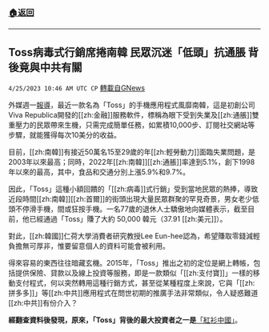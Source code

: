 ###  [:house:返回](README.md)
---


## Toss病毒式行銷席捲南韓 民眾沉迷「低頭」抗通脹  背後竟與中共有關
`4/25/2023 10:46 AM UTC CP` [轉載自GNews](https://gnews.org/articles/1250849)

外媒週一[報導](https://www.reuters.com/markets/asia/south-koreans-tap-cash-giving-apps-help-offset-rising-living-costs-2023-04-24/)，最近一款名為「Toss」的手機應用程式風靡南韓，這是初創公司Viva Republica開發的[[zh:金融]]服務軟件，標稱為眼下受到失業及[[zh:通脹]]雙重壓力的民眾帶來生機，只需完成簡單任務，如累積10,000步、訂閱社交網站等步驟，就能獲得每次10美分的收益。

  

目前，[[zh:南韓]]有接近50萬名15至29歲的年[[zh:輕勞動力]]面臨失業問題，是2003年以來最高；同時，2022年[[zh:南韓]][[zh:通脹]]率達到5.1%，創下1998年以來的最高，其中，食品和交通分別上漲5.9%和9.7%。

  

因此，「Toss」這種小額回饋的「[[zh:病毒]]式行銷」受到當地民眾的熱捧，導致近段時間[[zh:南韓]][[zh:首爾]]的街頭出現大量民眾群聚的罕見奇景，男女老少低頭不停滑手機，間或狂按手機。一名77歲的退休人士驕傲地向媒體表示，截至目前，他已經通過「Toss」賺了大約 50,000 韓元（37.91 [[zh:美元]]）。

  

對此，[[zh:韓國]]仁荷大學消費者研究教授Lee Eun-hee認為，希望賺取零錢減輕負擔無可厚非，惟要留意個人的資料可能會被利用。

  

得來容易的東西往往暗藏玄機。2015年，「Toss」推出之初的定位是網上轉帳，包括提供保險、貸款以及線上投資等服務，即是一款類似「[[zh:支付寶]]」一樣的移動支付程式，何以突然轉用這種行銷方式，甚至從某種程度上來說，它與「[[zh:拼多多]]」等[[zh:中共]]應用程式在問世初期的推廣手法非常類似，令人疑惑難道[[zh:中共]]有份介入？

  

**經翻查資料後發現，原來，「Toss」背後的最大投資者之一是**[「紅衫中國」](https://www.forbeschina.com/entrepreneur/60426)。

